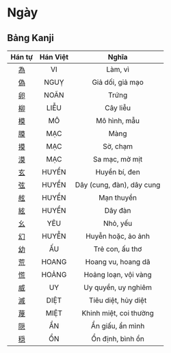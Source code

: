 <link href="styles.css" rel="stylesheet">

# Ngày

## Bảng Kanji

| Hán tự | Hán Việt | Nghĩa |
| :---: | :---: | :---: |
| [<span class="stroke-order">為</span>](https://www.tiengnhatdongian.com/kanji/giai-nghia-kanji-%E7%82%BA) | VI | Làm, vì |
| [<span class="stroke-order">偽</span>](https://www.tiengnhatdongian.com/kanji/giai-nghia-kanji-%E5%81%BD) | NGUỴ | Giả dối, giả mạo |
| [<span class="stroke-order">卵</span>](https://www.tiengnhatdongian.com/kanji/giai-nghia-kanji-%E5%8D%B5) | NOÃN | Trứng |
| [<span class="stroke-order">柳</span>](https://www.tiengnhatdongian.com/kanji/giai-nghia-kanji-%E6%9F%B3) | LIỄU | Cây liễu |
| [<span class="stroke-order">模</span>](https://www.tiengnhatdongian.com/kanji/giai-nghia-kanji-%E6%A8%A1) | MÔ | Mô hình, mẫu |
| [<span class="stroke-order">膜</span>](https://www.tiengnhatdongian.com/kanji/giai-nghia-kanji-%E8%86%9C) | MẠC | Màng |
| [<span class="stroke-order">摸</span>](https://www.tiengnhatdongian.com/kanji/giai-nghia-kanji-%E6%91%B8) | MẠC | Sờ, chạm |
| [<span class="stroke-order">漠</span>](https://www.tiengnhatdongian.com/kanji/giai-nghia-kanji-%E6%BC%A0) | MẠC | Sa mạc, mờ mịt |
| [<span class="stroke-order">玄</span>](https://www.tiengnhatdongian.com/kanji/giai-nghia-kanji-%E7%8E%84) | HUYỀN | Huyền bí, đen |
| [<span class="stroke-order">弦</span>](https://www.tiengnhatdongian.com/kanji/giai-nghia-kanji-%E5%BC%A6) | HUYỀN | Dây (cung, đàn), dây cung |
| [<span class="stroke-order">舷</span>](https://www.tiengnhatdongian.com/kanji/giai-nghia-kanji-%E8%88%B7) | HUYỀN | Mạn thuyền |
| [<span class="stroke-order">絃</span>](https://www.tiengnhatdongian.com/kanji/giai-nghia-kanji-%E7%B5%83) | HUYỀN | Dây đàn |
| [<span class="stroke-order">幺</span>](https://www.tiengnhatdongian.com/kanji/giai-nghia-kanji-%E5%B9%BA) | YÊU | Nhỏ, yếu |
| [<span class="stroke-order">幻</span>](https://www.tiengnhatdongian.com/kanji/giai-nghia-kanji-%E5%B9%BB) | HUYỄN | Huyễn hoặc, ảo ảnh |
| [<span class="stroke-order">幼</span>](https://www.tiengnhatdongian.com/kanji/giai-nghia-kanji-%E5%B9%BC) | ẤU | Trẻ con, ấu thơ |
| [<span class="stroke-order">荒</span>](https://www.tiengnhatdongian.com/kanji/giai-nghia-kanji-%E8%8D%92) | HOANG | Hoang vu, hoang dã |
| [<span class="stroke-order">慌</span>](https://www.tiengnhatdongian.com/kanji/giai-nghia-kanji-%E6%85%8C) | HOẢNG | Hoảng loạn, vội vàng |
| [<span class="stroke-order">威</span>](https://www.tiengnhatdongian.com/kanji/giai-nghia-kanji-%E5%A8%81) | UY | Uy quyền, uy nghiêm |
| [<span class="stroke-order">滅</span>](https://www.tiengnhatdongian.com/kanji/giai-nghia-kanji-%E6%BB%85) | DIỆT | Tiêu diệt, hủy diệt |
| [<span class="stroke-order">蔑</span>](https://www.tiengnhatdongian.com/kanji/giai-nghia-kanji-%E8%94%91) | MIỆT | Khinh miệt, coi thường |
| [<span class="stroke-order">隠</span>](https://www.tiengnhatdongian.com/kanji/giai-nghia-kanji-%E9%9A%A0) | ẨN | Ẩn giấu, ẩn mình |
| [<span class="stroke-order">穏</span>](https://www.tiengnhatdongian.com/kanji/giai-nghia-kanji-%E7%A9%8F) | ỔN | Ổn định, bình ổn |

